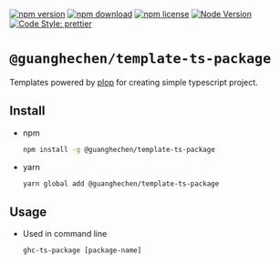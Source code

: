 [![npm version](https://img.shields.io/npm/v/@guanghechen/template-ts-package.svg)](https://www.npmjs.com/package/@guanghechen/template-ts-package)
[![npm download](https://img.shields.io/npm/dm/@guanghechen/template-ts-package.svg)](https://www.npmjs.com/package/@guanghechen/template-ts-package)
[![npm license](https://img.shields.io/npm/l/@guanghechen/template-ts-package.svg)](https://www.npmjs.com/package/@guanghechen/template-ts-package)
[![Node Version](https://img.shields.io/node/v/@guanghechen/template-ts-package)](https://github.com/nodejs/node)
[![Code Style: prettier](https://img.shields.io/badge/code_style-prettier-ff69b4.svg?style=flat-square)](https://github.com/prettier/prettier)


# `@guanghechen/template-ts-package`

Templates powered by [plop][] for creating simple typescript project.

## Install

* npm

  ```bash
  npm install -g @guanghechen/template-ts-package
  ```

* yarn

  ```bash
  yarn global add @guanghechen/template-ts-package
  ```

## Usage

* Used in command line

  ```shell
  ghc-ts-package [package-name]
  ```

[plop]: https://github.com/plopjs/plop
